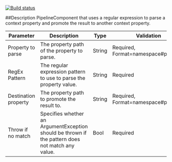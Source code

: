 [![Build status](https://ci.appveyor.com/api/projects/status/github/BizTalkComponents/contextregexparseandpromote?branch=master)](https://ci.appveyor.com/api/projects/status/github/BizTalkComponents/contextregexparseandpromote/branch/master)

##Description
PipelineComponent that uses a regular expression to parse a context property and promote the result to another context property.


| Parameter          | Description                                                                                 | Type | Validation                        |
| -------------------|---------------------------------------------------------------------------------------------|------|-----------------------------------|
|Property to parse|The property path of the property to parse.|String|Required, Format=namespace#property|
|RegEx Pattern|The regular expression pattern to use to parse the property value.|String|Required|
|Destination property|The property path to promote the result to.|String|Required, Format=namespace#property|
|Throw if no match|Specifies whether an ArgumentException should be thrown if the pattern does not match any value.|Bool|Required|